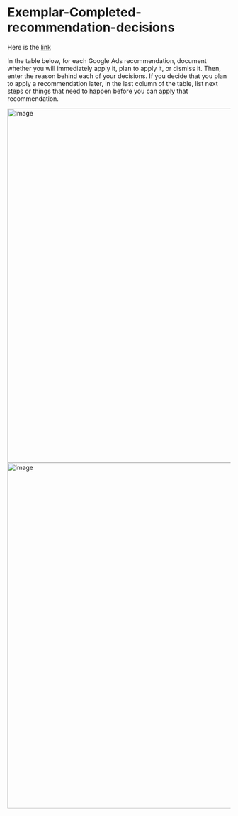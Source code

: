 # Exemplar-Completed-recommendation-decisions

Here is the [link](https://docs.google.com/document/d/1imoDVSfO-FJUnGMEb9b6wQNmkY3bfq2aeyVuD8fmF0U/edit)

In the table below, for each Google Ads recommendation, document whether you will immediately apply it, plan to apply it, or dismiss it. Then, enter the reason behind each of your decisions. If you decide that you plan to apply a recommendation later, in the last column of the table, list next steps or things that need to happen before you can apply that recommendation.

<img width="798" alt="image" src="https://github.com/user-attachments/assets/99084b23-12c0-4ea7-9389-0af40fa7d390">

<img width="779" alt="image" src="https://github.com/user-attachments/assets/3ee17a36-8114-4a76-b9e6-7ec49c001f1d">

